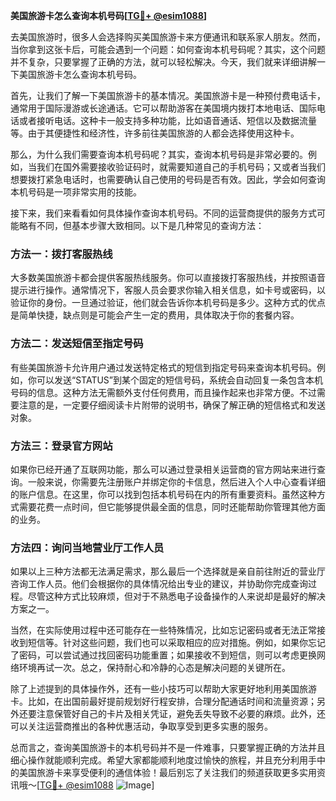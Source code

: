 **美国旅游卡怎么查询本机号码[[TG💪+ @esim1088](https://t.me/s/esim1088)]**

去美国旅游时，很多人会选择购买美国旅游卡来方便通讯和联系家人朋友。然而，当你拿到这张卡后，可能会遇到一个问题：如何查询本机号码呢？其实，这个问题并不复杂，只要掌握了正确的方法，就可以轻松解决。今天，我们就来详细讲解一下美国旅游卡怎么查询本机号码。

首先，让我们了解一下美国旅游卡的基本情况。美国旅游卡是一种预付费电话卡，通常用于国际漫游或长途通话。它可以帮助游客在美国境内拨打本地电话、国际电话或者接听电话。这种卡一般支持多种功能，比如语音通话、短信以及数据流量等。由于其便捷性和经济性，许多前往美国旅游的人都会选择使用这种卡。

那么，为什么我们需要查询本机号码呢？其实，查询本机号码是非常必要的。例如，当我们在国外需要接收验证码时，就需要知道自己的手机号码；又或者当我们想要拨打紧急电话时，也需要确认自己使用的号码是否有效。因此，学会如何查询本机号码是一项非常实用的技能。

接下来，我们来看看如何具体操作查询本机号码。不同的运营商提供的服务方式可能略有不同，但基本步骤大致相同。以下是几种常见的查询方法：

### 方法一：拨打客服热线

大多数美国旅游卡都会提供客服热线服务。你可以直接拨打客服热线，并按照语音提示进行操作。通常情况下，客服人员会要求你输入相关信息，如卡号或密码，以验证你的身份。一旦通过验证，他们就会告诉你本机号码是多少。这种方式的优点是简单快捷，缺点则是可能会产生一定的费用，具体取决于你的套餐内容。

### 方法二：发送短信至指定号码

有些美国旅游卡允许用户通过发送特定格式的短信到指定号码来查询本机号码。例如，你可以发送“STATUS”到某个固定的短信号码，系统会自动回复一条包含本机号码的信息。这种方法无需额外支付任何费用，而且操作起来也非常方便。不过需要注意的是，一定要仔细阅读卡片附带的说明书，确保了解正确的短信格式和发送对象。

### 方法三：登录官方网站

如果你已经开通了互联网功能，那么可以通过登录相关运营商的官方网站来进行查询。一般来说，你需要先注册账户并绑定你的卡信息，然后进入个人中心查看详细的账户信息。在这里，你可以找到包括本机号码在内的所有重要资料。虽然这种方式需要花费一点时间，但它能够提供最全面的信息，同时还能帮助你管理其他方面的业务。

### 方法四：询问当地营业厅工作人员

如果以上三种方法都无法满足需求，那么最后一个选择就是亲自前往附近的营业厅咨询工作人员。他们会根据你的具体情况给出专业的建议，并协助你完成查询过程。尽管这种方式比较麻烦，但对于不熟悉电子设备操作的人来说却是最好的解决方案之一。

当然，在实际使用过程中还可能存在一些特殊情况，比如忘记密码或者无法正常接收到短信等。针对这些问题，我们也可以采取相应的应对措施。例如，如果你忘记了密码，可以尝试通过找回密码功能重置；如果接收不到短信，则可以考虑更换网络环境再试一次。总之，保持耐心和冷静的心态是解决问题的关键所在。

除了上述提到的具体操作外，还有一些小技巧可以帮助大家更好地利用美国旅游卡。比如，在出国前最好提前规划好行程安排，合理分配通话时间和流量资源；另外还要注意保管好自己的卡片及相关凭证，避免丢失导致不必要的麻烦。此外，还可以关注运营商推出的各种优惠活动，争取享受到更多实惠的服务。

总而言之，查询美国旅游卡的本机号码并不是一件难事，只要掌握正确的方法并且细心操作就能顺利完成。希望大家都能顺利地度过愉快的旅程，并且充分利用手中的美国旅游卡来享受便利的通信体验！最后别忘了关注我们的频道获取更多实用资讯哦～[[TG💪+ @esim1088](https://t.me/s/esim1088) ![Image](https://i.postimg.cc/4NQfJmqS/Snipaste-2025-05-13-00-14-12.png)]